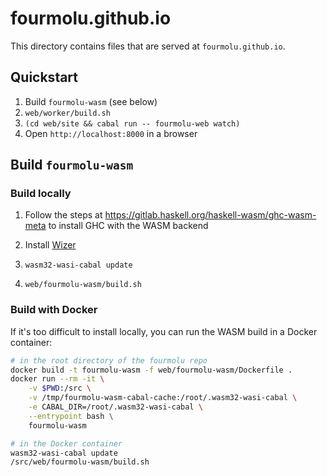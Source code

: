 # fourmolu.github.io

This directory contains files that are served at `fourmolu.github.io`.

## Quickstart

1. Build `fourmolu-wasm` (see below)
1. `web/worker/build.sh`
1. `(cd web/site && cabal run -- fourmolu-web watch)`
1. Open `http://localhost:8000` in a browser

## Build `fourmolu-wasm`

### Build locally

1. Follow the steps at https://gitlab.haskell.org/haskell-wasm/ghc-wasm-meta to install GHC with the WASM backend

1. Install [Wizer](https://github.com/bytecodealliance/wizer)

1. `wasm32-wasi-cabal update`

1. `web/fourmolu-wasm/build.sh`

### Build with Docker

If it's too difficult to install locally, you can run the WASM build in a Docker container:

```bash
# in the root directory of the fourmolu repo
docker build -t fourmolu-wasm -f web/fourmolu-wasm/Dockerfile .
docker run --rm -it \
    -v $PWD:/src \
    -v /tmp/fourmolu-wasm-cabal-cache:/root/.wasm32-wasi-cabal \
    -e CABAL_DIR=/root/.wasm32-wasi-cabal \
    --entrypoint bash \
    fourmolu-wasm
```

```bash
# in the Docker container
wasm32-wasi-cabal update
/src/web/fourmolu-wasm/build.sh
```
